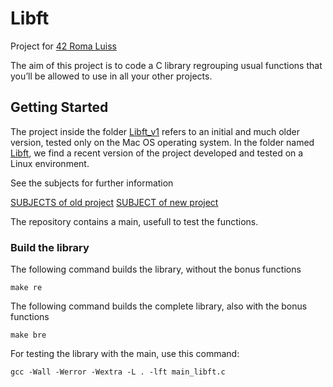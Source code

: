 # Libft

Project for [42 Roma Luiss](https://42roma.it/) 

The aim of this project is to code a C library regrouping usual functions that you’ll be allowed to use in all your other projects.

## Getting Started

The project inside the folder [Libft_v1](Libft_v1) refers to an initial and much older version, tested only on the Mac OS operating system.
In the folder named [Libft](Libft), we find a recent version of the project developed and tested on a Linux environment.

See the subjects for further information

[SUBJECTS of old project](Resources/Libft_v1)
[SUBJECT of new project](Resources/Libft)

The repository contains a main, usefull to test the functions.

### Build the library

The following command builds the library, without the bonus functions
```
make re
```


The following command builds the complete library, also with the bonus functions
```
make bre
```


For testing the library with the main, use this command:
```
gcc -Wall -Werror -Wextra -L . -lft main_libft.c
```
